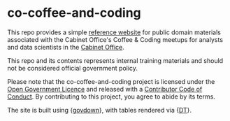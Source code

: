 # co-coffee-and-coding

This repo provides a simple [reference website](https://co-analysis.github.io/co-coffee-and-coding) for public domain materials associated with the Cabinet Office's Coffee & Coding meetups for analysts and data scientists in the [Cabinet Office](https://www.gov.uk/cabinet-office).

This repo and its contents represents internal training materials and should not be considered official government policy.

Please note that the co-coffee-and-coding project is licensed under the [Open Government Licence](LICENSE.md) and released with a [Contributor Code of Conduct](CODE_OF_CONDUCT.md). By contributing to this project, you agree to abide by its terms.

The site is built using {[govdown](https://ukgovdatascience.github.io/govdown/)}, with tables rendered via {[DT](https://rstudio.github.io/DT/)}.
